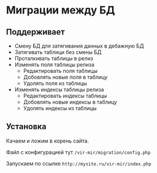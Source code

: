 Миграции между БД
=================

Поддерживает
------------

* Смену БД для затягивания данных в дебажную БД
* Затягивать таблици без смены БД
* Проталкивать таблицы в релиз
* Изменять поля таблицы релиза
	* Редактировать поля таблицы
	* Добовлять новые поля в таблицу
	* Удолять поля из таблицы
* Изменять индексы таблицы релиза
	* Редактировать индексы таблицы
	* Добовлять новые индексы в таблицу
	* Удолять индексы из таблицы

Установка
---------

Качаем и ложим в корень сайта.

Файл с конфигурацией тут `/vir-mir/migration/config.php`

Запускаем по ссылке `http://mysite.ru/vir-mir/index.php`

